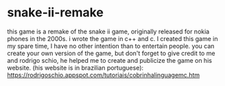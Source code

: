 # snake-ii-remake
this game is a remake of the snake ii game, originally released for nokia phones in the 2000s. i wrote the game in c++ and c.
I created this game in my spare time, I have no other intention than to entertain people.
you can create your own version of the game, but don't forget to give credit to me and rodrigo schio, he helped me to create and publicize the game on his website.
(his website is in brazilian portuguese):
https://rodrigoschio.appspot.com/tutoriais/cobrinhalinguagemc.htm

